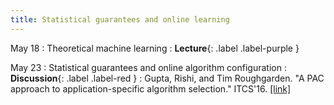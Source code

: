 ```yaml
---
title: Statistical guarantees and online learning
---
```


May 18
: Theoretical machine learning
  : **Lecture**{: .label .label-purple }

May 23
: Statistical guarantees and online algorithm configuration
  : **Discussion**{: .label .label-red }
: Gupta, Rishi, and Tim Roughgarden. "A PAC approach to application-specific algorithm selection." ITCS'16. [[link]](https://arxiv.org/pdf/1511.07147.pdf)
